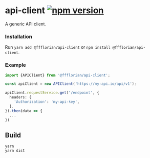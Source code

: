 # api-client [![npm version](https://img.shields.io/npm/v/@ffflorian/api-client.svg)](https://www.npmjs.com/package/@ffflorian/api-client)

A generic API client.

### Installation

Run `yarn add @ffflorian/api-client` or `npm install @ffflorian/api-client`.

### Example

```ts
import {APIClient} from '@ffflorian/api-client';

const apiClient = new APIClient('https://my-api.io/api/v1');

apiClient.requestService.get('/endpoint', {
  headers: {
    'Authorization': 'my-api-key',
  },
}).then(data => {
  ...
})
```

## Build

```
yarn
yarn dist
```
